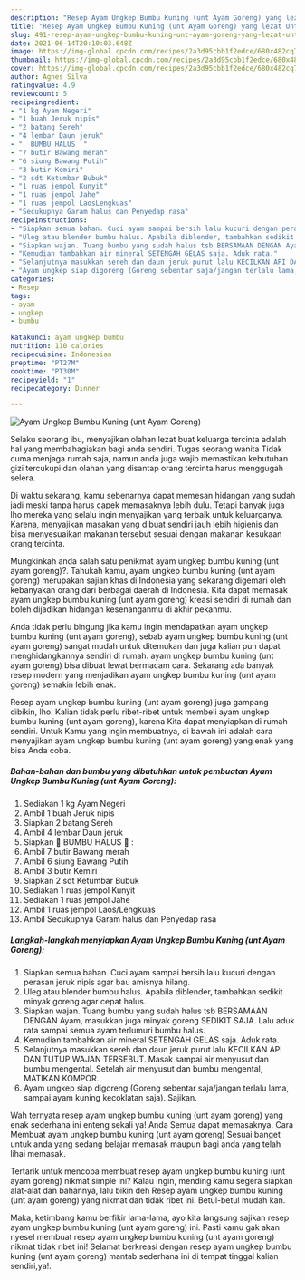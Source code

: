 ```yaml
---
description: "Resep Ayam Ungkep Bumbu Kuning (unt Ayam Goreng) yang lezat Untuk Jualan"
title: "Resep Ayam Ungkep Bumbu Kuning (unt Ayam Goreng) yang lezat Untuk Jualan"
slug: 491-resep-ayam-ungkep-bumbu-kuning-unt-ayam-goreng-yang-lezat-untuk-jualan
date: 2021-06-14T20:10:03.648Z
image: https://img-global.cpcdn.com/recipes/2a3d95cbb1f2edce/680x482cq70/ayam-ungkep-bumbu-kuning-unt-ayam-goreng-foto-resep-utama.jpg
thumbnail: https://img-global.cpcdn.com/recipes/2a3d95cbb1f2edce/680x482cq70/ayam-ungkep-bumbu-kuning-unt-ayam-goreng-foto-resep-utama.jpg
cover: https://img-global.cpcdn.com/recipes/2a3d95cbb1f2edce/680x482cq70/ayam-ungkep-bumbu-kuning-unt-ayam-goreng-foto-resep-utama.jpg
author: Agnes Silva
ratingvalue: 4.9
reviewcount: 5
recipeingredient:
- "1 kg Ayam Negeri"
- "1 buah Jeruk nipis"
- "2 batang Sereh"
- "4 lembar Daun jeruk"
- "  BUMBU HALUS  "
- "7 butir Bawang merah"
- "6 siung Bawang Putih"
- "3 butir Kemiri"
- "2 sdt Ketumbar Bubuk"
- "1 ruas jempol Kunyit"
- "1 ruas jempol Jahe"
- "1 ruas jempol LaosLengkuas"
- "Secukupnya Garam halus dan Penyedap rasa"
recipeinstructions:
- "Siapkan semua bahan. Cuci ayam sampai bersih lalu kucuri dengan perasan jeruk nipis agar bau amisnya hilang."
- "Uleg atau blender bumbu halus. Apabila diblender, tambahkan sedikit minyak goreng agar cepat halus."
- "Siapkan wajan. Tuang bumbu yang sudah halus tsb BERSAMAAN DENGAN Ayam, masukkan juga minyak goreng SEDIKIT SAJA. Lalu aduk rata sampai semua ayam terlumuri bumbu halus."
- "Kemudian tambahkan air mineral SETENGAH GELAS saja. Aduk rata."
- "Selanjutnya masukkan sereh dan daun jeruk purut lalu KECILKAN API DAN TUTUP WAJAN TERSEBUT. Masak sampai air menyusut dan bumbu mengental. Setelah air menyusut dan bumbu mengental, MATIKAN KOMPOR."
- "Ayam ungkep siap digoreng (Goreng sebentar saja/jangan terlalu lama, sampai ayam kuning kecoklatan saja). Sajikan."
categories:
- Resep
tags:
- ayam
- ungkep
- bumbu

katakunci: ayam ungkep bumbu 
nutrition: 110 calories
recipecuisine: Indonesian
preptime: "PT27M"
cooktime: "PT30M"
recipeyield: "1"
recipecategory: Dinner

---
```



![Ayam Ungkep Bumbu Kuning (unt Ayam Goreng)](https://img-global.cpcdn.com/recipes/2a3d95cbb1f2edce/680x482cq70/ayam-ungkep-bumbu-kuning-unt-ayam-goreng-foto-resep-utama.jpg)

Selaku seorang ibu, menyajikan olahan lezat buat keluarga tercinta adalah hal yang membahagiakan bagi anda sendiri. Tugas seorang  wanita Tidak cuma menjaga rumah saja, namun anda juga wajib memastikan kebutuhan gizi tercukupi dan olahan yang disantap orang tercinta harus menggugah selera.

Di waktu  sekarang, kamu sebenarnya dapat memesan hidangan yang sudah jadi meski tanpa harus capek memasaknya lebih dulu. Tetapi banyak juga lho mereka yang selalu ingin menyajikan yang terbaik untuk keluarganya. Karena, menyajikan masakan yang dibuat sendiri jauh lebih higienis dan bisa menyesuaikan makanan tersebut sesuai dengan makanan kesukaan orang tercinta. 



Mungkinkah anda salah satu penikmat ayam ungkep bumbu kuning (unt ayam goreng)?. Tahukah kamu, ayam ungkep bumbu kuning (unt ayam goreng) merupakan sajian khas di Indonesia yang sekarang digemari oleh kebanyakan orang dari berbagai daerah di Indonesia. Kita dapat memasak ayam ungkep bumbu kuning (unt ayam goreng) kreasi sendiri di rumah dan boleh dijadikan hidangan kesenanganmu di akhir pekanmu.

Anda tidak perlu bingung jika kamu ingin mendapatkan ayam ungkep bumbu kuning (unt ayam goreng), sebab ayam ungkep bumbu kuning (unt ayam goreng) sangat mudah untuk ditemukan dan juga kalian pun dapat menghidangkannya sendiri di rumah. ayam ungkep bumbu kuning (unt ayam goreng) bisa dibuat lewat bermacam cara. Sekarang ada banyak resep modern yang menjadikan ayam ungkep bumbu kuning (unt ayam goreng) semakin lebih enak.

Resep ayam ungkep bumbu kuning (unt ayam goreng) juga gampang dibikin, lho. Kalian tidak perlu ribet-ribet untuk membeli ayam ungkep bumbu kuning (unt ayam goreng), karena Kita dapat menyiapkan di rumah sendiri. Untuk Kamu yang ingin membuatnya, di bawah ini adalah cara menyajikan ayam ungkep bumbu kuning (unt ayam goreng) yang enak yang bisa Anda coba.

<!--inarticleads1-->

##### Bahan-bahan dan bumbu yang dibutuhkan untuk pembuatan Ayam Ungkep Bumbu Kuning (unt Ayam Goreng):

1. Sediakan 1 kg Ayam Negeri
1. Ambil 1 buah Jeruk nipis
1. Siapkan 2 batang Sereh
1. Ambil 4 lembar Daun jeruk
1. Siapkan  🌿 BUMBU HALUS 🌿 :
1. Ambil 7 butir Bawang merah
1. Ambil 6 siung Bawang Putih
1. Ambil 3 butir Kemiri
1. Siapkan 2 sdt Ketumbar Bubuk
1. Sediakan 1 ruas jempol Kunyit
1. Sediakan 1 ruas jempol Jahe
1. Ambil 1 ruas jempol Laos/Lengkuas
1. Ambil Secukupnya Garam halus dan Penyedap rasa




<!--inarticleads2-->

##### Langkah-langkah menyiapkan Ayam Ungkep Bumbu Kuning (unt Ayam Goreng):

1. Siapkan semua bahan. Cuci ayam sampai bersih lalu kucuri dengan perasan jeruk nipis agar bau amisnya hilang.
1. Uleg atau blender bumbu halus. Apabila diblender, tambahkan sedikit minyak goreng agar cepat halus.
1. Siapkan wajan. Tuang bumbu yang sudah halus tsb BERSAMAAN DENGAN Ayam, masukkan juga minyak goreng SEDIKIT SAJA. Lalu aduk rata sampai semua ayam terlumuri bumbu halus.
1. Kemudian tambahkan air mineral SETENGAH GELAS saja. Aduk rata.
1. Selanjutnya masukkan sereh dan daun jeruk purut lalu KECILKAN API DAN TUTUP WAJAN TERSEBUT. Masak sampai air menyusut dan bumbu mengental. Setelah air menyusut dan bumbu mengental, MATIKAN KOMPOR.
1. Ayam ungkep siap digoreng (Goreng sebentar saja/jangan terlalu lama, sampai ayam kuning kecoklatan saja). Sajikan.




Wah ternyata resep ayam ungkep bumbu kuning (unt ayam goreng) yang enak sederhana ini enteng sekali ya! Anda Semua dapat memasaknya. Cara Membuat ayam ungkep bumbu kuning (unt ayam goreng) Sesuai banget untuk anda yang sedang belajar memasak maupun bagi anda yang telah lihai memasak.

Tertarik untuk mencoba membuat resep ayam ungkep bumbu kuning (unt ayam goreng) nikmat simple ini? Kalau ingin, mending kamu segera siapkan alat-alat dan bahannya, lalu bikin deh Resep ayam ungkep bumbu kuning (unt ayam goreng) yang nikmat dan tidak ribet ini. Betul-betul mudah kan. 

Maka, ketimbang kamu berfikir lama-lama, ayo kita langsung sajikan resep ayam ungkep bumbu kuning (unt ayam goreng) ini. Pasti kamu gak akan nyesel membuat resep ayam ungkep bumbu kuning (unt ayam goreng) nikmat tidak ribet ini! Selamat berkreasi dengan resep ayam ungkep bumbu kuning (unt ayam goreng) mantab sederhana ini di tempat tinggal kalian sendiri,ya!.

